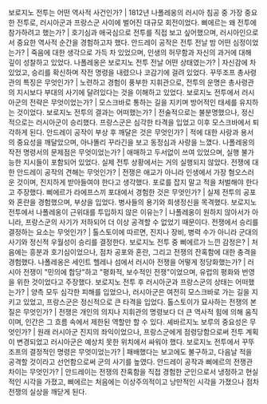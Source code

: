 보로지노 전투는 어떤 역사적 사건인가?	| 1812년 나폴레옹의 러시아 침공 중 가장 중요한 전투로, 러시아군과 프랑스군 사이에 벌어진 대규모 회전이었다.
삐에르는 왜 전투에 참가하려고 했는가?	| 호기심과 애국심으로 전투를 직접 보고 싶어했으며, 러시아인으로서 중요한 역사적 순간을 경험하고자 했다.
안드레이 공작은 전투 전날 밤 어떤 심정이었는가?	| 죽음에 대한 생각으로 가득 차 있었으며, 인생의 허무함과 자신의 과거에 대해 깊이 성찰하고 있었다.
나폴레옹은 보로지노 전투 전날 어떤 상태였는가?	| 자신감에 차 있었고, 승리를 확신하며 작전 명령을 내렸으나 코감기에 걸려 있었다.
꾸뚜조프 총사령관의 특징은 무엇인가?	| 노련하고 경험이 풍부한 지휘관으로, 전투의 운명은 총사령관의 지시보다 부대의 사기에 달려있다는 것을 이해하고 있었다.
보로지노 전투에서 러시아군의 전략은 무엇이었는가?	| 모스크바로 통하는 길을 지키며 방어적인 태세를 유지하는 것이었다.
보로지노 전투의 결과는 어떠했는가?	| 전술적으로는 불분명했으나, 정신적으로는 러시아군이 승리했다. 프랑스군은 심각한 타격을 입었고 이후 모스크바에서 퇴각하게 된다.
안드레이 공작이 부상 후 깨달은 것은 무엇인가?	| 적에 대한 사랑과 용서의 중요성을 깨달았으며, 아나똘리 꾸라긴을 보고 동정심과 사랑을 느꼈다.
나폴레옹의 작전 명령서의 문제점은 무엇이었는가?	| 애매하고 두서없이 쓰여 있었으며, 실행 불가능한 지시들이 포함되어 있었다. 실제 전투 상황에서는 거의 실행되지 않았다.
전쟁에 대한 안드레이 공작의 견해는 무엇인가?	| 전쟁은 애교가 아니라 인생에서 가장 혐오스러운 것이며, 진지하게 받아들여야 한다고 생각했다. 포로를 잡지 말고 적을 처벌해야 한다고 주장했다.
삐에르가 라에프스끼 포대에서 경험한 것은 무엇인가?	| 실제 전투의 공포와 혼란을 경험했으며, 부상을 입었다. 병사들의 용기와 희생정신을 목격했다.
보로지노 전투에서 나폴레옹이 근위대를 투입하지 않은 이유는?	| 나폴레옹이 원하지 않아서가 아니라, 프랑스군의 사기가 저하되어 더 이상 공격할 수 없었기 때문이다.
전쟁에서 승리를 결정하는 요소는 무엇인가?	| 톨스토이에 따르면, 진지나 장비, 병력 수가 아니라 군대의 사기와 정신적 우월성이 승리를 결정한다.
보로지노 전투 중 삐에르가 느낀 감정은?	| 처음에는 흥분과 호기심이었으나, 점차 공포와 혼란, 그리고 전쟁의 잔혹함에 대한 충격을 경험했다.
나폴레옹은 세인트 헬레나 섬에서 러시아 전쟁을 어떻게 정당화했는가?	| 러시아 전쟁이 "민의에 합당"하고 "평화적, 보수적인 전쟁"이었으며, 유럽의 평화와 번영을 위한 것이었다고 주장했다.
보로지노 전투 후 러시아군과 프랑스군의 상태는 어떠했는가?	| 양측 모두 심각한 피해를 입었으나, 러시아군은 여전히 모스크바로 가는 길을 지키고 있었고, 프랑스군은 정신적으로 큰 타격을 입었다.
톨스토이가 묘사하는 전쟁의 본질은 무엇인가?	| 전쟁은 개인의 의지나 지휘관의 명령보다 더 큰 역사적 힘에 의해 움직이며, 인간은 그 흐름 속에서 제한된 역할만 할 수 있다.
셰바르지노 보루의 중요성은 무엇인가?	| 원래 러시아군 진지의 좌익이었으나, 프랑스군에게 점령당함으로써 전투 계획이 변경되었고 러시아군은 예상치 못한 위치에서 싸워야 했다.
보로지노 전투에서 꾸뚜조프의 결정적인 명령은 무엇이었는가?	| 패배했다는 보고에도 불구하고, 다음날 적을 공격할 것이라고 선언함으로써 군의 사기를 높였다.
안드레이 공작과 삐에르의 전쟁관 차이는 무엇인가?	| 안드레이는 전쟁의 잔혹함을 직접 경험한 군인으로서 냉정하고 현실적인 시각을 가졌고, 삐에르는 처음에는 이상주의적이고 낭만적인 시각을 가졌으나 점차 전쟁의 실상을 깨닫게 된다.